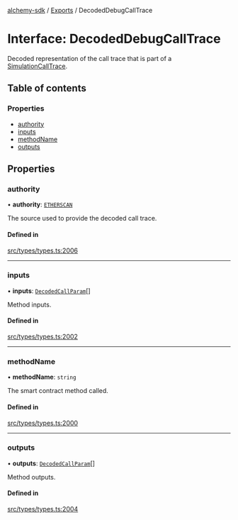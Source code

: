 [alchemy-sdk](../README.md) / [Exports](../modules.md) / DecodedDebugCallTrace

# Interface: DecodedDebugCallTrace

Decoded representation of the call trace that is part of a
[SimulationCallTrace](SimulationCallTrace.md).

## Table of contents

### Properties

- [authority](DecodedDebugCallTrace.md#authority)
- [inputs](DecodedDebugCallTrace.md#inputs)
- [methodName](DecodedDebugCallTrace.md#methodname)
- [outputs](DecodedDebugCallTrace.md#outputs)

## Properties

### authority

• **authority**: [`ETHERSCAN`](../enums/DecodingAuthority.md#etherscan)

The source used to provide the decoded call trace.

#### Defined in

[src/types/types.ts:2006](https://github.com/alchemyplatform/alchemy-sdk-js/blob/80b6e91/src/types/types.ts#L2006)

___

### inputs

• **inputs**: [`DecodedCallParam`](DecodedCallParam.md)[]

Method inputs.

#### Defined in

[src/types/types.ts:2002](https://github.com/alchemyplatform/alchemy-sdk-js/blob/80b6e91/src/types/types.ts#L2002)

___

### methodName

• **methodName**: `string`

The smart contract method called.

#### Defined in

[src/types/types.ts:2000](https://github.com/alchemyplatform/alchemy-sdk-js/blob/80b6e91/src/types/types.ts#L2000)

___

### outputs

• **outputs**: [`DecodedCallParam`](DecodedCallParam.md)[]

Method outputs.

#### Defined in

[src/types/types.ts:2004](https://github.com/alchemyplatform/alchemy-sdk-js/blob/80b6e91/src/types/types.ts#L2004)
